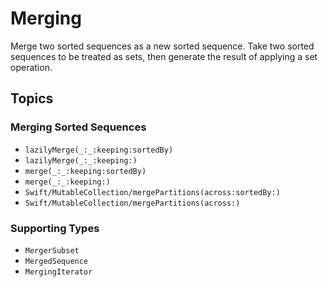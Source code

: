 # Merging

Merge two sorted sequences as a new sorted sequence.
Take two sorted sequences to be treated as sets,
then generate the result of applying a set operation.

## Topics

### Merging Sorted Sequences

- ``lazilyMerge(_:_:keeping:sortedBy)``
- ``lazilyMerge(_:_:keeping:)``
- ``merge(_:_:keeping:sortedBy)``
- ``merge(_:_:keeping:)``
- ``Swift/MutableCollection/mergePartitions(across:sortedBy:)``
- ``Swift/MutableCollection/mergePartitions(across:)``

### Supporting Types

- ``MergerSubset``
- ``MergedSequence``
- ``MergingIterator``
